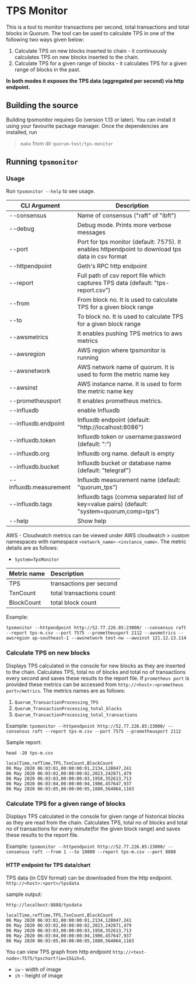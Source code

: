 # TPS Monitor
This is a tool to monitor transactions per second, total transactions and total blocks in Quorum. The tool can be used to calculate TPS in one of the following two ways given below:
1. Calculate TPS on new blocks inserted to chain - it continuously calculates TPS on new blocks inserted to the chain. 
2. Calculate TPS for a given range of blocks - it calculates TPS for a given range of blocks in the past.

**In both modes it exposes the TPS data (aggregated per second) via http endpoint.**

## Building the source

Building tpsmonitor requires Go (version 1.13 or later). You can install it using your favourite package manager. Once the dependencies are installed, run

>`make` from dir `quorum-test/tps-monitor`

## Running `tpsmonitor`

### Usage
Run `tpsmonitor --help` to see usage.


|CLI Argument  | Description |
 | --------- | ----------------- | 
 |--consensus |       Name of consensus ("raft" of "ibft")|
 |--debug     |            Debug mode. Prints more verbose messages|
 | --port |            Port for tps monitor (default: 7575). It enables httpendpoint to download tps data in csv format|
 | --httpendpoint |    Geth's RPC http endpoint|
 | --report |          Full path of csv report file which captures TPS data (default: "tps-report.csv")|
 | --from |            From block no. It is used to calculate TPS for a given block range |
 | --to |              To block no. It is used to calculate TPS for a given block range |
 | --awsmetrics   |         It enables pushing TPS metrics to aws metrics|
 | --awsregion |       AWS region where tpsmonitor is running|
 | --awsnetwork |      AWS network name of quorum. It is used to form the metric name key |
 | --awsinst |         AWS instance name. It is used to form the metric name key|
 | --prometheusport |  It enables prometheus metrics. |
 |   --influxdb     |               enable Influxdb |
 |  --influxdb.endpoint  |   Influxdb endpoint (default: "http://localhost:8086") |
 |   --influxdb.token |        Influxdb token or username:password (default: ":") |
 |   --influxdb.org |          Influxdb org name. default is empty |
 |   --influxdb.bucket |       Influxdb bucket or database name (default: "telegraf") |
 |   --influxdb.measurement |  Influxdb measurement name (default: "quorum_tps") |
 |   --influxdb.tags |         Influxdb tags (comma separated list of key=value pairs) (default: "system=quorum,comp=tps") |
 | --help |              Show help|

AWS - Cloudwatch metrics can be viewed under AWS cloudwatch > custom namespaces with namespace `<network_name>-<instance_name>`. 
 The metric details are as follows:
 - `System=TpsMonitor`
 
 | Metric name | Description |
  | :----------- | :----------- |
  | TPS | transactions per second |
  | TxnCount  | total transactions count   |
  | BlockCount   | total block count |


Example:
```
tpsmonitor --httpendpoint http://52.77.226.85:23000/ --consensus raft --report tps-m.csv --port 7575 --prometheusport 2112 --awsmetrics --awsregion ap-southeast-1 --awsnetwork test-nw --awsinst 121.12.13.114 
```


### Calculate TPS on new blocks
Displays TPS calculated in the console for new blocks as they are inserted to the chain. 
Calculates TPS, total no of blocks and total no of transactions every second and saves these results to the report file.
If `prometheus port` is provided these metrics can be accessed from `http://<host>:<prometheus port>/metrics`. The metrics names are as follows:
1. `Quorum_TransactionProcessing_TPS`
2. `Quorum_TransactionProcessing_total_blocks`
3. `Quorum_TransactionProcessing_total_transactions`

Example: `tpsmonitor --httpendpoint http://52.77.226.85:23000/ --consensus raft --report tps-m.csv --port 7575 --prometheusport 2112`

Sample report:

```aidl
head -20 tps-m.csv
```
````
localTime,refTime,TPS,TxnCount,BlockCount
06 May 2020 06:03:01,00:00:00:01,2134,128047,241
06 May 2020 06:03:02,00:00:00:02,2023,242871,479
06 May 2020 06:03:03,00:00:00:03,1958,352613,713
06 May 2020 06:03:04,00:00:00:04,1906,457647,937
06 May 2020 06:03:05,00:00:00:05,1880,564064,1163
````
### Calculate TPS for a given range of blocks
Displays TPS calculated in the console for given range of historical blocks as they are read from the chain. Calculates TPS, total no of blocks and total no of transactions for every minute(for the given block range) and saves these results to the report file.

Example: `tpsmonitor --httpendpoint http://52.77.226.85:23000/ --consensus raft --from 1 --to 10000 --report tps-m.csv --port 8888`

#### HTTP endpoint for TPS data/chart
TPS data (in CSV format) can be downloaded from the http endpoint.
`http://<host>:<port>/tpsdata`

sample output:
```aidl
http://localhost:8888/tpsdata
```

````
localTime,refTime,TPS,TxnCount,BlockCount
06 May 2020 06:03:01,00:00:00:01,2134,128047,241
06 May 2020 06:03:02,00:00:00:02,2023,242871,479
06 May 2020 06:03:03,00:00:00:03,1958,352613,713
06 May 2020 06:03:04,00:00:00:04,1906,457647,937
06 May 2020 06:03:05,00:00:00:05,1880,564064,1163
````

You can view TPS graph from http endpoint `http://<test-node>:7575/tpschart?iw=15&ih=5`. 
- `iw` - width of image
- `ih` - height of image